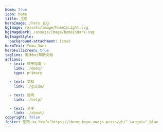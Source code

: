 ```yaml
---
home: true
icon: home
title: 主页
heroImage: /hero.jpg
bgImage: /assets/image/homeInLight.svg
bgImageDark: /assets/image/homeInDark.svg
bgImageStyle:
  background-attachment: fixed
heroText: Yumu Docs
heroFullScreen: true
tagline: 雨沐bot帮助文档
actions:
  - text: 使用指南 💡
    link: ./demo/
    type: primary

  - text: 文档
    link: ./guide/

  - text: 说明
    link: ./help/

  - text: 关于
    link: ./about/
copyright: false
footer: 使用 <a href="https://theme-hope.vuejs.press/zh/" target="_blank">VuePress Theme Hope</a> 主题 | MIT 协议, 版权所有 © 2019-present Mr.Hope
---
```

